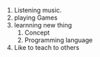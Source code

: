 1. Listening music.
2. playing Games 
3. learnning new thing
    1. Concept
    2. Programming language 
4. Like to teach to others

